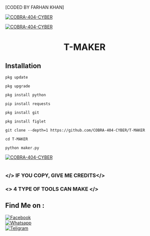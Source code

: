 [CODED BY FARHAN KHAN]

<a href="#"><img title="COBRA-404-CYBER" src="https://i.top4top.io/p_26107it3q0.jpg"></a>

<a href="#"><img title="COBRA-404-CYBER" src="https://img.shields.io/badge/AUTHOR-FARHAN%20KHAN-red"></a>

<h1 align="center">T-MAKER</h1>


## <b>Installation</b>

```
pkg update

pkg upgrade

pkg install python

pip install requests

pkg install git

pkg install figlet

git clone --depth=1 https://github.com/COBRA-404-CYBER/T-MAKER

cd T-MAKER

python maker.py

```

<a href="#"><img title="COBRA-404-CYBER" src="https://a.top4top.io/p_26354rhi70.jpg"></a>
<h1 align="center"></h1>

### </> IF YOU COPY, GIVE ME CREDITS</>

### <\> 4 TYPE OF TOOLS CAN MAKE  </>

## Find Me on :

[![Facebook](https://img.shields.io/badge/Facebook-FARHAN%20KHAN-blue)](https://www.facebook.com/F4RH4NKHAN?mibextid=ZbWKwL)</br>
[![Whatsapp](https://img.shields.io/badge/WHATSAPP-FARHAN%20KHAN-green)](https://wa.me/+8801838847447?text=)</br>
[![Teligram](https://img.shields.io/badge/Teligram-FARHAN%20X%20TERMUX-blue)](http://t.me/FarhanXTermux)</br>
